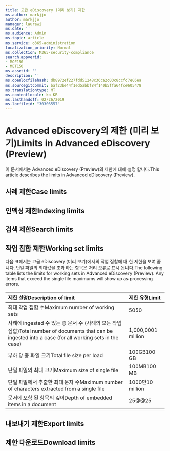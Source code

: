 ```yaml
---
title: 고급 eDiscovery (미리 보기) 제한
ms.author: markjjo
author: markjjo
manager: laurawi
ms.date: ''
ms.audience: Admin
ms.topic: article
ms.service: o365-administration
localization_priority: Normal
ms.collection: M365-security-compliance
search.appverid:
- MOE150
- MET150
ms.assetid: ''
description: ''
ms.openlocfilehash: db8972ef227fdd51248c36ca2c03c8ccfc7e05ea
ms.sourcegitcommit: baf23be44f1ed5abbf84f140b5ffa64fce605478
ms.translationtype: MT
ms.contentlocale: ko-KR
ms.lasthandoff: 02/26/2019
ms.locfileid: "30306557"
---
```

# <a name="limits-in-advanced-ediscovery-preview"></a><span data-ttu-id="8ed17-102">Advanced eDiscovery의 제한 (미리 보기)</span><span class="sxs-lookup"><span data-stu-id="8ed17-102">Limits in Advanced eDiscovery (Preview)</span></span>

<span data-ttu-id="8ed17-103">이 문서에서는 Advanced eDiscovery (Preview)의 제한에 대해 설명 합니다.</span><span class="sxs-lookup"><span data-stu-id="8ed17-103">This article describes the limits in Advanced eDiscovery (Preview).</span></span>

## <a name="case-limits"></a><span data-ttu-id="8ed17-104">사례 제한</span><span class="sxs-lookup"><span data-stu-id="8ed17-104">Case limits</span></span>

## <a name="indexing-limits"></a><span data-ttu-id="8ed17-105">인덱싱 제한</span><span class="sxs-lookup"><span data-stu-id="8ed17-105">Indexing limits</span></span>

## <a name="search-limits"></a><span data-ttu-id="8ed17-106">검색 제한</span><span class="sxs-lookup"><span data-stu-id="8ed17-106">Search limits</span></span>

## <a name="working-set-limits"></a><span data-ttu-id="8ed17-107">작업 집합 제한</span><span class="sxs-lookup"><span data-stu-id="8ed17-107">Working set limits</span></span>

<span data-ttu-id="8ed17-p101">다음 표에서는 고급 eDiscovery (미리 보기)에서의 작업 집합에 대 한 제한을 보여 줍니다.  단일 파일의 최대값을 초과 하는 항목은 처리 오류로 표시 됩니다.</span><span class="sxs-lookup"><span data-stu-id="8ed17-p101">The following table lists the limits for working sets in Advanced eDiscovery (Preview).  Any items that exceed the single file maximums will show up as processing errors.</span></span>
    
  |<span data-ttu-id="8ed17-110">**제한 설명**</span><span class="sxs-lookup"><span data-stu-id="8ed17-110">**Description of limit**</span></span>|<span data-ttu-id="8ed17-111">**제한 유형**</span><span class="sxs-lookup"><span data-stu-id="8ed17-111">**Limit**</span></span>|
  |:-----|:-----|
  |<span data-ttu-id="8ed17-112">최대 작업 집합 수</span><span class="sxs-lookup"><span data-stu-id="8ed17-112">Maximum number of working sets</span></span>  <br/> |<span data-ttu-id="8ed17-113">50</span><span class="sxs-lookup"><span data-stu-id="8ed17-113">50</span></span>  <br/> |
  |<span data-ttu-id="8ed17-114">사례에 ingested 수 있는 총 문서 수 (사례의 모든 작업 집합)</span><span class="sxs-lookup"><span data-stu-id="8ed17-114">Total number of documents that can be ingested into a case (for all working sets in the case)</span></span>  <br/> |<span data-ttu-id="8ed17-115">1,000,000</span><span class="sxs-lookup"><span data-stu-id="8ed17-115">1 million</span></span>  <br/> |
  |<span data-ttu-id="8ed17-116">부하 당 총 파일 크기</span><span class="sxs-lookup"><span data-stu-id="8ed17-116">Total file size per load</span></span>  <br/> |<span data-ttu-id="8ed17-117">100GB</span><span class="sxs-lookup"><span data-stu-id="8ed17-117">100 GB</span></span>  <br/> |
  |<span data-ttu-id="8ed17-118">단일 파일의 최대 크기</span><span class="sxs-lookup"><span data-stu-id="8ed17-118">Maximum size of single file</span></span>   <br/> |<span data-ttu-id="8ed17-119">100MB</span><span class="sxs-lookup"><span data-stu-id="8ed17-119">100 MB</span></span>  <br/> |
  |<span data-ttu-id="8ed17-120">단일 파일에서 추출한 최대 문자 수</span><span class="sxs-lookup"><span data-stu-id="8ed17-120">Maximum number of characters extracted from a single file</span></span>  <br/> |<span data-ttu-id="8ed17-121">1000만</span><span class="sxs-lookup"><span data-stu-id="8ed17-121">10 million</span></span>  <br/> |
  |<span data-ttu-id="8ed17-122">문서에 포함 된 항목의 깊이</span><span class="sxs-lookup"><span data-stu-id="8ed17-122">Depth of embedded items in a document</span></span>  <br/> |<span data-ttu-id="8ed17-123">25@@</span><span class="sxs-lookup"><span data-stu-id="8ed17-123">25</span></span>  <br/> |
  

## <a name="export-limits"></a><span data-ttu-id="8ed17-124">내보내기 제한</span><span class="sxs-lookup"><span data-stu-id="8ed17-124">Export limits</span></span>

## <a name="download-limits"></a><span data-ttu-id="8ed17-125">제한 다운로드</span><span class="sxs-lookup"><span data-stu-id="8ed17-125">Download limits</span></span>

